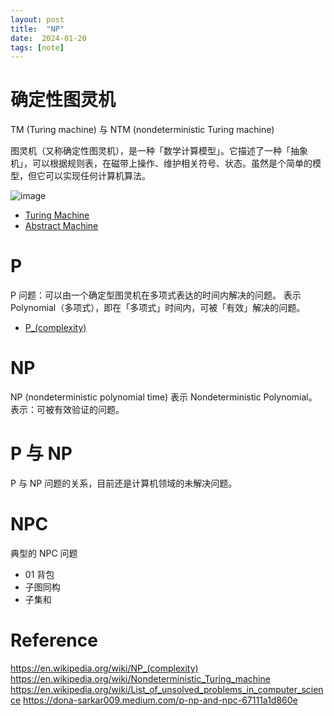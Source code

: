 ```yaml
---
layout: post
title:  "NP"
date:  2024-01-20
tags: [note]
---
```



# 确定性图灵机

  TM (Turing machine) 与 NTM (nondeterministic Turing machine)

  图灵机（又称确定性图灵机），是一种「数学计算模型」。它描述了一种「抽象机」，可以根据规则表，在磁带上操作、维护相关符号、状态。虽然是个简单的模型，但它可以实现任何计算机算法。

![image](https://github.com/zhoukekestar/notes/assets/7157346/c860751e-dbbd-4f0d-a23e-da79b3d94cf6)

* [Turing Machine](https://en.wikipedia.org/wiki/Turing_machine)
* [Abstract Machine](https://en.wikipedia.org/wiki/Abstract_machine)

# P

  P 问题：可以由一个确定型图灵机在多项式表达的时间内解决的问题。
  表示 Polynomial（多项式），即在「多项式」时间内，可被「有效」解决的问题。

* [P_(complexity)](https://en.wikipedia.org/wiki/P_(complexity))

# NP

  NP (nondeterministic polynomial time) 表示 Nondeterministic Polynomial。表示：可被有效验证的问题。

# P 与 NP

  P 与 NP 问题的关系，目前还是计算机领域的未解决问题。

# NPC

  典型的 NPC 问题
* 01 背包
* 子图同构
* 子集和

# Reference
https://en.wikipedia.org/wiki/NP_(complexity)
https://en.wikipedia.org/wiki/Nondeterministic_Turing_machine
https://en.wikipedia.org/wiki/List_of_unsolved_problems_in_computer_science
https://dona-sarkar009.medium.com/p-np-and-npc-67111a1d860e
